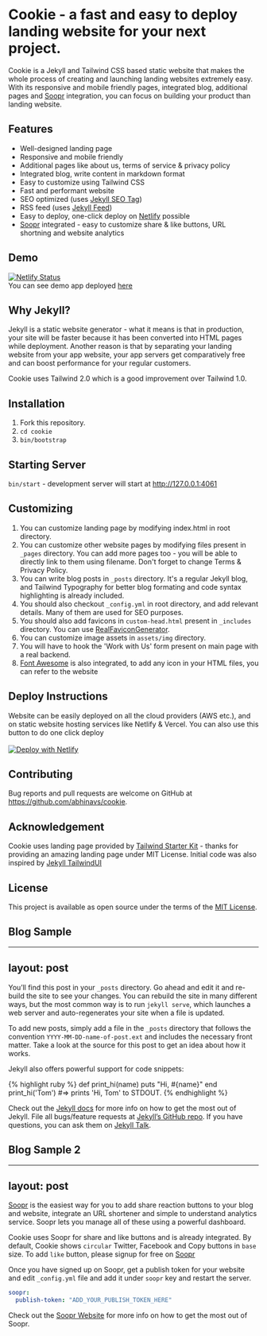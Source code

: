 # Cookie - a fast and easy to deploy landing website for your next project.
Cookie is a Jekyll and Tailwind CSS based static website that makes the whole process of creating and launching landing websites extremely easy. With its responsive and mobile friendly pages, integrated blog, additional pages and [Soopr](https://www.soopr.co) integration, you can focus on building your product than landing website.

## Features
* Well-designed landing page
* Responsive and mobile friendly
* Additional pages like about us, terms of service & privacy policy
* Integrated blog, write content in markdown format
* Easy to customize using Tailwind CSS
* Fast and performant website
* SEO optimized (uses [Jekyll SEO Tag](https://github.com/jekyll/jekyll-seo-tag))
* RSS feed (uses [Jekyll Feed](https://github.com/jekyll/jekyll-feed))
* Easy to deploy, one-click deploy on [Netlify](https://www.netlify.com) possible
* [Soopr](https://wwww.soopr.co) integrated - easy to customize share & like buttons, URL shortning and website analytics


## Demo
[![Netlify Status](https://api.netlify.com/api/v1/badges/58bd7992-1cc1-4fb9-b684-6be577a06324/deploy-status)](https://app.netlify.com/sites/cookie-demo/deploys)
<br />
You can see demo app deployed [here](https://cookie-demo.netlify.app/)

## Why Jekyll?
Jekyll is a static website generator - what it means is that in production, your site will be faster because it has been converted into HTML pages while deployment. Another reason is that by separating your landing website from your app website, your app servers get comparatively free and can boost performance for your regular customers. 

Cookie uses Tailwind 2.0 which is a good improvement over Tailwind 1.0.

## Installation
1. Fork this repository.
2. `cd cookie`
3. `bin/bootstrap`

## Starting Server
`bin/start` - development server will start at http://127.0.0.1:4061

## Customizing
1. You can customize landing page by modifying index.html in root directory.
2. You can customize other website pages by modifying files present in `_pages` directory. You can add more pages too - you will be able to directly link to them using filename. Don't forget to change Terms & Privacy Policy.
3. You can write blog posts in `_posts` directory. It's a regular Jekyll blog, and Tailwind Typography for better blog formating and code syntax highlighting is already included.
4. You should also checkout `_config.yml` in root directory, and add relevant details. Many of them are used for SEO purposes.
5. You should also add favicons in `custom-head.html` present in `_includes` directory. You can use [RealFaviconGenerator](https://realfavicongenerator.net/).
6. You can customize image assets in `assets/img` directory.
7. You will have to hook the 'Work with Us' form present on main page with a real backend.
8. [Font Awesome](https://fontawesome.com/) is also integrated, to add any icon in your HTML files, you can refer to the website

## Deploy Instructions
Website can be easily deployed on all the cloud providers (AWS etc.), and on static website hosting services like Netlify & Vercel. You can also use this button to do one click deploy
<br />
<br />
[![Deploy with Netlify](https://www.netlify.com/img/deploy/button.svg)](https://app.netlify.com/start/deploy?repository=https://github.com/abhinavs/cookie)


## Contributing
Bug reports and pull requests are welcome on GitHub at https://github.com/abhinavs/cookie.

## Acknowledgement
Cookie uses landing page provided by [Tailwind Starter Kit](https://www.creative-tim.com/learning-lab/tailwind-starter-kit/presentation) - thanks for providing an amazing landing page under MIT License. Initial code was also inspired by [Jekyll TailwindUI](https://github.com/chunlea/jekyll-tailwindui)

## License
This project is available as open source under the terms of the [MIT License](https://opensource.org/licenses/MIT).

## Blog Sample

---
layout: post
---
You’ll find this post in your `_posts` directory. Go ahead and edit it and re-build the site to see your changes. You can rebuild the site in many different ways, but the most common way is to run `jekyll serve`, which launches a web server and auto-regenerates your site when a file is updated.

To add new posts, simply add a file in the `_posts` directory that follows the convention `YYYY-MM-DD-name-of-post.ext` and includes the necessary front matter. Take a look at the source for this post to get an idea about how it works.

Jekyll also offers powerful support for code snippets:

{% highlight ruby %}
def print_hi(name)
  puts "Hi, #{name}"
end
print_hi('Tom')
#=> prints 'Hi, Tom' to STDOUT.
{% endhighlight %}

Check out the [Jekyll docs][jekyll-docs] for more info on how to get the most out of Jekyll. File all bugs/feature requests at [Jekyll’s GitHub repo][jekyll-gh]. If you have questions, you can ask them on [Jekyll Talk][jekyll-talk].

[jekyll-docs]: http://jekyllrb.com/docs/home
[jekyll-gh]:   https://github.com/jekyll/jekyll
[jekyll-talk]: https://talk.jekyllrb.com/

## Blog Sample 2

---
layout: post
---

[Soopr][soopr-website] is the easiest way for you to add share reaction buttons to your blog and website, integrate an URL shortener and simple to understand analytics service. Soopr lets you manage all of these using a powerful dashboard.

Cookie uses Soopr for share and like buttons and is already integrated. By default, Cookie shows `circular` Twitter, Facebook and Copy buttons in `base` size. To add `like` button, please signup for free on [Soopr][soopr-website]

Once you have signed up on Soopr, get a publish token for your website and edit `_config.yml` file and add it under `soopr` key and restart the server.
```yml
soopr:
  publish-token: "ADD_YOUR_PUBLISH_TOKEN_HERE" 
```

Check out the [Soopr Website][soopr-website] for more info on how to get the most out of Soopr. 

[soopr-website]: https://www.soopr.co



